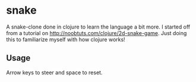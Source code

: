 # snake

A snake-clone done in clojure to learn the language a bit more. I started off from a tutorial
on http://noobtuts.com/clojure/2d-snake-game. Just doing this to familiarize myself with how
clojure works!

## Usage

Arrow keys to steer and space to reset.
